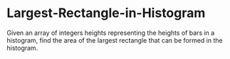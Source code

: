 # Largest-Rectangle-in-Histogram
Given an array of integers heights representing the heights of bars in a histogram, find the area of the largest rectangle that can be formed in the histogram.
